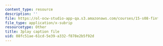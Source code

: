 ```yaml
---
content_type: resource
description: ''
file: https://ol-ocw-studio-app-qa.s3.amazonaws.com/courses/15-s08-fintech-shaping-the-financial-world-spring-2020/08fc51ae61cd5e39a332f878e2b5f92d_90JWoR9MfYU.vtt
file_type: application/x-subrip
resourcetype: Other
title: 3play caption file
uid: 08fc51ae-61cd-5e39-a332-f878e2b5f92d
---
```

